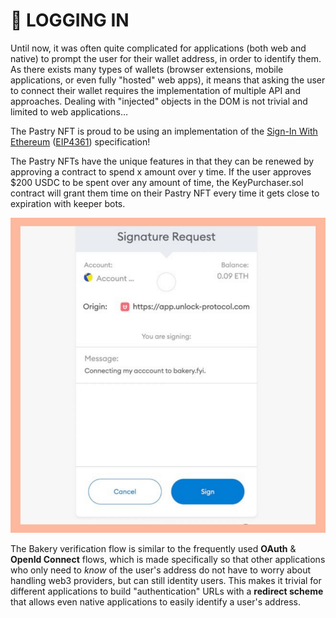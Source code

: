 # 🔌 LOGGING IN

Until now, it was often quite complicated for applications (both web and native) to prompt the user for their wallet address, in order to identify them. As there exists many types of wallets (browser extensions, mobile applications, or even fully "hosted" web apps), it means that asking the user to connect their wallet requires the implementation of multiple API and approaches. Dealing with "injected" objects in the DOM is not trivial and limited to web applications…

The Pastry NFT is proud to be using an implementation of the [Sign-In With Ethereum](https://docs.unlock-protocol.com/unlock/developers/sign-in-with-ethereum) ([EIP4361](https://eips.ethereum.org/EIPS/eip-4361)) specification!

The Pastry NFTs have the unique features in that they can be renewed by approving a contract to spend x amount over y time. If the user approves $200 USDC to be spent over any amount of time, the KeyPurchaser.sol contract will grant them time on their Pastry NFT every time it gets close to expiration with keeper bots.

![](<../../.gitbook/assets/image (6).png>)

The Bakery verification flow is similar to the frequently used **OAuth** & **OpenId Connect** flows, which is made specifically so that other applications who only need to _know_ of the user's address do not have to worry about handling web3 providers, but can still identity users. This makes it trivial for different applications to build "authentication" URLs with a **redirect scheme** that allows even native applications to easily identify a user's address.

